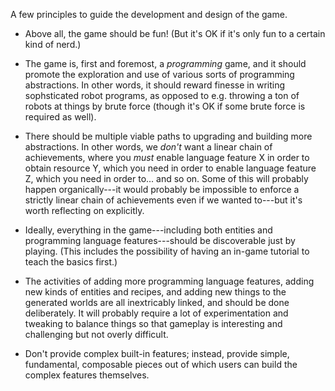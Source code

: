 A few principles to guide the development and design of the game.

- Above all, the game should be fun! (But it's OK if it's only fun to
  a certain kind of nerd.)

- The game is, first and foremost, a *programming* game, and it should
  promote the exploration and use of various sorts of programming
  abstractions.  In other words, it should reward finesse in writing
  sophsticated robot programs, as opposed to e.g. throwing a ton of
  robots at things by brute force (though it's OK if some brute force
  is required as well).

- There should be multiple viable paths to upgrading and building more
  abstractions.  In other words, we *don't* want a linear chain of
  achievements, where you *must* enable language feature X in order to
  obtain resource Y, which you need in order to enable language
  feature Z, which you need in order to... and so on.  Some of this
  will probably happen organically---it would probably be impossible
  to enforce a strictly linear chain of achievements even if we wanted
  to---but it's worth reflecting on explicitly.

- Ideally, everything in the game---including both entities and
  programming language features---should be discoverable just by
  playing.  (This includes the possibility of having an in-game
  tutorial to teach the basics first.)

- The activities of adding more programming language features, adding
  new kinds of entities and recipes, and adding new things to the
  generated worlds are all inextricably linked, and should be done
  deliberately.  It will probably require a lot of experimentation and
  tweaking to balance things so that gameplay is interesting and
  challenging but not overly difficult.

- Don't provide complex built-in features; instead, provide simple,
  fundamental, composable pieces out of which users can build the
  complex features themselves.
